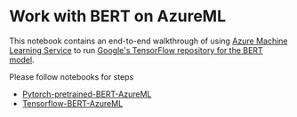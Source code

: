 # Work with BERT on AzureML

This notebook contains an end-to-end walkthrough of using [Azure Machine Learning Service](https://docs.microsoft.com/en-us/azure/machine-learning/service/) to run [Google's TensorFlow repository for the BERT model](https://github.com/google-research/bert).

Please follow notebooks for steps
- [Pytorch-pretrained-BERT-AzureML](PyTorch)
- [Tensorflow-BERT-AzureML](TensorFlow)
